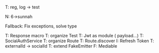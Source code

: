T: reg, log -> test

N: 6->sunnah

Fallback: Fix exceptions, solve type

T: Response macro
T: organize Test
T: Jwt as module ( payload...)
T: SocialAuthService
T: organize Route
T: Route.discover
I: Refresh Token
T: externalId -> socialId
T: extend FakeEmitter
F: Mediable